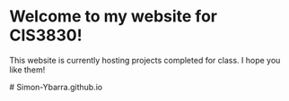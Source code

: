 <!DOCTYPE html>
<html>
<head>
	<meta charset="utf-8">
	<title>Home</title>
</head>
<body>
	<h1>Welcome to my website for CIS3830!</h1>
	<p>This website is currently hosting projects completed for class. I hope you like them!</p>
</body>
</html>
# Simon-Ybarra.github.io

